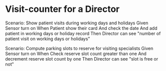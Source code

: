 # Visit-counter for a Director

Scenario: Show patient visits during working days and holidays
  Given Sensor turn on
  When Patient show their card
    And check the date
    And add patient in working days or holiday record
  Then Director can see "number of patient visit on working days or holidays"

Scenario: Compute parking slots to reserve for visiting specialists
  Given Sensor turn on 
  When Check reserve slot count greater than one
  And decrement reserve slot count by one
  Then Director can see "slot is free or not"

